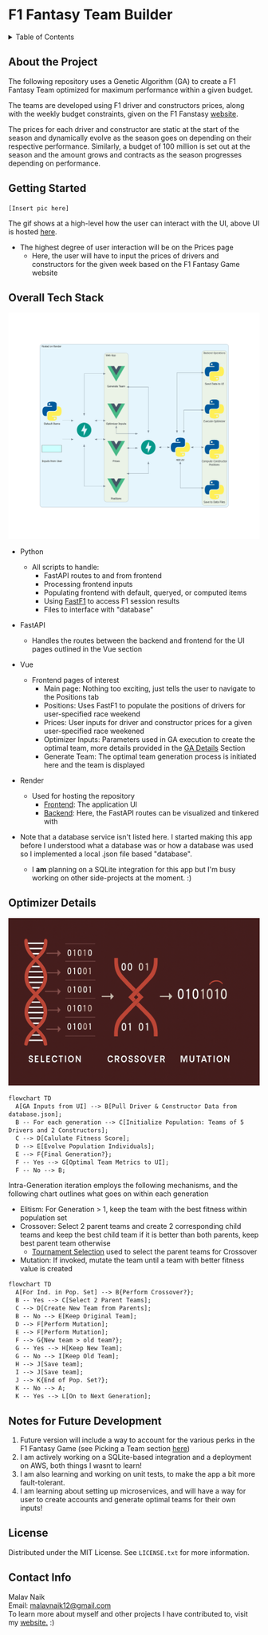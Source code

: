 # F1 Fantasy Team Builder
<details>
  <summary>Table of Contents</summary>
  <ol>
    <li><a href="#about-the-project">About The Project</a></li>
    <li><a href="#getting-started">App Usage</a></li>
    <li><a href="#overall-tech-stack">Tech Stack</a></li>
    <li><a href="#genetic-algorithm-details">GA Details</a></li>
    <li><a href="#notes-for-future-evelopment">App Notes</a></li>
    <li><a href="#license">License</a></li>
    <li><a href="#contact-info">Contact</a></li>
  </ol>
</details>


## About the Project
The following repository uses a Genetic Algorithm (GA) to create a F1 Fantasy Team optimized for maximum performance within a given budget. 

The teams are developed using F1 driver and constructors prices, along with the weekly budget constraints, given on the F1 Fanstasy [website](https://fantasy.formula1.com/en/create-team).

The prices for each driver and constructor are static at the start of the season and dynamically evolve as the season goes on depending on their respective performance. Similarly, a budget of 100 million is set out at the season and the amount grows and contracts as the season progresses depending on performance.

## Getting Started
`[Insert pic here]`

The gif shows at a high-level how the user can interact with the UI, above UI is hosted [here](https://f1-fantasy-model.onrender.com/).
- The highest degree of user interaction will be on the Prices page
  - Here, the user will have to input the prices of drivers and constructors for the given week based on the F1 Fantasy Game website

## Overall Tech Stack
![tech_stack_image](readme_images/tech_stack_image.png)

- Python
  - All scripts to handle:
    - FastAPI routes to and from frontend
    - Processing frontend inputs
    - Populating frontend with default, queryed, or computed items
    - Using [FastF1](https://github.com/theOehrly/Fast-F1) to access F1 session results
    - Files to interface with "database"

- FastAPI
  - Handles the routes between the backend and frontend for the UI pages outlined in the Vue section 

- Vue
  - Frontend pages of interest
    - Main page: Nothing too exciting, just tells the user to navigate to the Positions tab
    - Positions: Uses FastF1 to populate the positions of drivers for user-specified race weekend
    - Prices: User inputs for driver and constructor prices for a given user-specified race weekened
    - Optimizer Inputs: Parameters used in GA execution to create the optimal team, more details provided in the <a href="#genetic-algorithm-details">GA Details</a> Section
    - Generate Team: The optimal team generation process is initiated here and the team is displayed

- Render
  - Used for hosting the repository
    - [Frontend](https://f1-fantasy-model.onrender.com/): The application UI
    - [Backend](https://f1-fantasy-model-backend.onrender.com/docs): Here, the FastAPI routes can be visualized and tinkered with

- Note that a database service isn't listed here. I started making this app before I understood what a database was or how a database was used so I implemented a local .json file based "database".
  - I **am** planning on a SQLite integration for this app but I'm busy working on other side-projects at the moment. :)

## Optimizer Details
![ga_image](readme_images/ga_image.png)
```mermaid
flowchart TD
  A[GA Inputs from UI] --> B[Pull Driver & Constructor Data from database.json];
  B -- For each generation --> C[Initialize Population: Teams of 5 Drivers and 2 Constructors];
  C --> D[Calulate Fitness Score];
  D --> E[Evolve Population Individuals];
  E --> F{Final Generation?};
  F -- Yes --> G[Optimal Team Metrics to UI];
  F -- No --> B;
```

Intra-Generation iteration employs the following mechanisms, and the following chart outlines what goes on within each generation
- Elitism: For Generation > 1, keep the team with the best fitness within population set 
- Crossover: Select 2 parent teams and create 2 corresponding child teams and keep the best child team if it is better than both parents, keep best parent team otherwise
  - [Tournament Selection](https://www.baeldung.com/cs/ga-tournament-selection) used to select the parent teams for Crossover
- Mutation: If invoked, mutate the team until a team with better fitness value is created
```mermaid
flowchart TD
  A[For Ind. in Pop. Set] --> B{Perform Crossover?};
  B -- Yes --> C[Select 2 Parent Teams];
  C --> D[Create New Team from Parents];
  B -- No --> E[Keep Original Team];
  D --> F[Perform Mutation];
  E --> F[Perform Mutation];
  F --> G{New team > old team?};
  G -- Yes --> H[Keep New Team];
  G -- No --> I[Keep Old Team];
  H --> J[Save team];
  I --> J[Save team];
  J --> K{End of Pop. Set?};
  K -- No --> A;
  K -- Yes --> L[On to Next Generation];
```

## Notes for Future Development
1) Future version will include a way to account for the various perks in the F1 Fantasy Game (see Picking a Team section [here](https://fantasy.formula1.com/en/faqs))
2) I am actively working on a SQLite-based integration and a deployment on AWS, both things I wasnt to learn!
3) I am also learning and working on unit tests, to make the app a bit more fault-tolerant.
4) I am learning about setting up microservices, and will have a way for user to create accounts and generate optimal teams for their own inputs!

## License
Distributed under the MIT License. See `LICENSE.txt` for more information.


## Contact Info
Malav Naik \
Email: malavnaik12@gmail.com \
To learn more about myself and other projects I have contributed to, visit my [website.](https://sites.google.com/view/malavnaik) :)